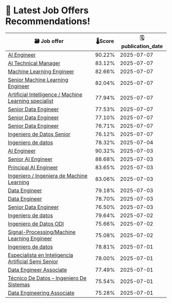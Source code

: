 # 🚀 Latest Job Offers Recommendations!
| 🗃️ **Job offer** | 🌡️**Score** | 🗓️ **publication_date** |
|---|---|---|
| [AI Engineer](https://co.linkedin.com/jobs/view/ai-engineer-at-product-pulse-4263448837) | 90.22% | 2025-07-07 |
| [AI Technical Manager](https://co.linkedin.com/jobs/view/ai-technical-manager-at-agentic-dream-4263436545) | 83.12% | 2025-07-07 |
| [Machine Learning Engineer](https://co.linkedin.com/jobs/view/machine-learning-engineer-at-devsu-4259876692) | 82.66% | 2025-07-07 |
| [Senior Machine Learning Engineer](https://co.linkedin.com/jobs/view/senior-machine-learning-engineer-at-loka-4251618164) | 82.04% | 2025-07-07 |
| [Artificial Intelligence / Machine Learning specialist](https://co.linkedin.com/jobs/view/artificial-intelligence-machine-learning-specialist-at-launchpad-technologies-inc-4263216346) | 77.94% | 2025-07-07 |
| [Senior Data Engineer](https://co.linkedin.com/jobs/view/senior-data-engineer-at-loka-4257889999) | 77.53% | 2025-07-07 |
| [Senior Data Engineer](https://co.linkedin.com/jobs/view/senior-data-engineer-at-bia-energy-4259885437) | 77.10% | 2025-07-07 |
| [Senior Data Engineer](https://co.linkedin.com/jobs/view/senior-data-engineer-at-superintendencia-financiera-de-colombia-4263474799) | 76.71% | 2025-07-07 |
| [Ingeniero de Datos Senior](https://co.linkedin.com/jobs/view/ingeniero-de-datos-senior-at-apiux-tech-4260438236) | 76.12% | 2025-07-07 |
| [Ingeniero de datos](https://co.linkedin.com/jobs/view/ingeniero-de-datos-at-softtek-4262009535) | 78.32% | 2025-07-04 |
| [AI Engineer](https://co.linkedin.com/jobs/view/ai-engineer-at-launchpad-technologies-inc-4234755072) | 90.32% | 2025-07-03 |
| [Senior AI Engineer](https://co.linkedin.com/jobs/view/senior-ai-engineer-at-wizeline-4261735054) | 88.68% | 2025-07-03 |
| [Principal AI Engineer](https://co.linkedin.com/jobs/view/principal-ai-engineer-at-sparq-4249292307) | 83.65% | 2025-07-03 |
| [Ingeniero / Ingeniera de Machine Learning](https://co.linkedin.com/jobs/view/ingeniero-ingeniera-de-machine-learning-at-mercado-libre-4257648051) | 83.06% | 2025-07-03 |
| [Data Engineer](https://co.linkedin.com/jobs/view/data-engineer-at-neostella-4231880909) | 79.18% | 2025-07-03 |
| [Data Engineer](https://co.linkedin.com/jobs/view/data-engineer-at-beiza-consulting-4261090322) | 78.70% | 2025-07-03 |
| [Senior Data Engineer](https://co.linkedin.com/jobs/view/senior-data-engineer-at-holcim-adc-4260614912) | 76.50% | 2025-07-03 |
| [Ingeniero de datos](https://co.linkedin.com/jobs/view/ingeniero-de-datos-at-bpt-software-4261067082) | 79.64% | 2025-07-02 |
| [Ingeniero de Datos ODI](https://co.linkedin.com/jobs/view/ingeniero-de-datos-odi-at-ntt-data-europe-latam-4259581521) | 75.66% | 2025-07-02 |
| [Signal-Processing/Machine Learning Engineer](https://co.linkedin.com/jobs/view/signal-processing-machine-learning-engineer-at-dogsolutions-4259132630) | 75.08% | 2025-07-02 |
| [Ingeniero de datos](https://co.linkedin.com/jobs/view/ingeniero-de-datos-at-adl-digital-lab-4260446161) | 78.81% | 2025-07-01 |
| [Especialista en Inteligencia Artificial Semi Senior](https://co.linkedin.com/jobs/view/especialista-en-inteligencia-artificial-semi-senior-at-imagine-apps-4260439707) | 78.00% | 2025-07-01 |
| [Data Engineer Associate](https://co.linkedin.com/jobs/view/data-engineer-associate-at-scotiabank-4231284339) | 77.49% | 2025-07-01 |
| [Técnico De Datos – Ingeniero De Sistemas](https://co.linkedin.com/jobs/view/t%C3%A9cnico-de-datos-%E2%80%93-ingeniero-de-sistemas-at-niujobs-pro-4258749269) | 75.54% | 2025-07-01 |
| [Data Engineering Associate](https://co.linkedin.com/jobs/view/data-engineering-associate-at-scotiabank-4217550878) | 75.28% | 2025-07-01 |
